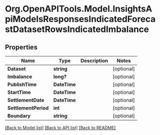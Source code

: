 # Org.OpenAPITools.Model.InsightsApiModelsResponsesIndicatedForecastDatasetRowsIndicatedImbalance

## Properties

Name | Type | Description | Notes
------------ | ------------- | ------------- | -------------
**Dataset** | **string** |  | [optional] 
**Imbalance** | **long?** |  | [optional] 
**PublishTime** | **DateTime** |  | [optional] 
**StartTime** | **DateTime** |  | [optional] 
**SettlementDate** | **DateTime** |  | [optional] 
**SettlementPeriod** | **int** |  | [optional] 
**Boundary** | **string** |  | [optional] 

[[Back to Model list]](../README.md#documentation-for-models) [[Back to API list]](../README.md#documentation-for-api-endpoints) [[Back to README]](../README.md)

